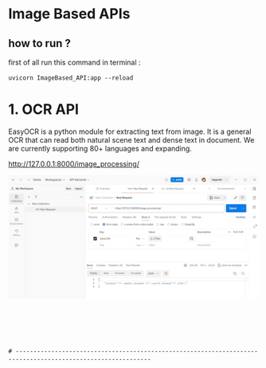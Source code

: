 # Image Based APIs


## how to run ?
first of all run this command in terminal :

```
uvicorn ImageBased_API:app --reload
```



# 1. OCR API
EasyOCR is a python module for extracting text from image. It is a general OCR that can read both natural scene text and dense text in document. We are currently supporting 80+ languages and expanding.

http://127.0.0.1:8000/image_processing/

![img](image/result.jpg) 


```





# ------------------------------------------------------------------------------------------------------------
